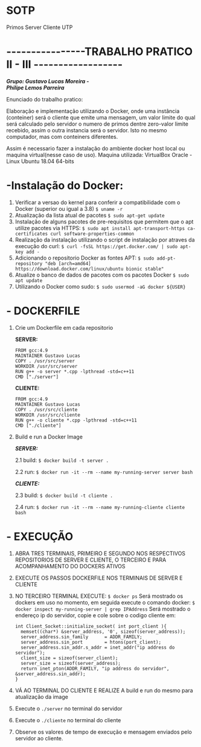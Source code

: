 # SOTP
Primos Server Cliente UTP
# ----------------TRABALHO PRATICO II - III ------------------ 
**_Grupo: Gustavo Lucas Moreira -  
Philipe Lemos Parreira_** 

Enunciado do trabalho pratico: 

Elaboração e implementação utilizando o Docker, onde uma instância (conteiner) será o cliente que emite uma mensagem, 
um valor limite do qual será calculado pelo servidor o numero de primos dentre zero-valor limite recebido, 
assim o outra instancia será o servidor. Isto no mesmo computador, mas com conteiners diferentes.

Assim é necessario fazer a instalação do ambiente docker host local ou maquina virtual(nesse caso de uso). 
Maquina utilizada: 
VirtualBox Oracle - Linux Ubuntu 18.04 64-bits

# -Instalação do Docker: 
 1. Verificar a versao do kernel para conferir a compatibilidade com o Docker (superior ou igual a 3.8)
    ```$ uname -r```
 2. Atualização da lista atual de pacotes 
    ```$ sudo apt-get update``` 
 3. Instalação de alguns pacotes de pre-requisitos que permitem que o apt utilize pacotes via HTTPS:
    ```$ sudo apt install apt-transport-https ca-certificates curl software-properties-common``` 
 4. Realização da instalação utilizando o script de instalação por atraves da execução do curl:
    ```$ curl -fsSL https://get.docker.com/ | sudo apt-key add -```
 5. Adicionando o repositorio Docker as fontes APT: 
    ```$ sudo add-pt-repository "deb [arch=amd64] https://download.docker.com/linux/ubuntu bionic stable"```
 6. Atualize o banco de dados de pacotes com os pacotes Docker 
    ```$ sudo apt update``` 
 7. Utilizando o Docker como sudo:
   ```$ sudo usermod -aG docker ${USER}``` 

# - DOCKERFILE
1. Crie um Dockerfile em cada repositorio 

    **SERVER:** 
    ```
	FROM gcc:4.9 
	MAINTAINER Gustavo Lucas 
	COPY . /usr/src/server
	WORKDIR /usr/src/server
	RUN g++ -o server *.cpp -lpthread -std=c++11
	CMD ["./server"] 
   ```  
    **CLIENTE:**
	```
	FROM gcc:4.9 
	MAINTAINER Gustavo Lucas 
	COPY . /usr/src/cliente
	WORKDIR /usr/src/cliente
	RUN g++ -o cliente *.cpp -lpthread -std=c++11
	CMD ["./cliente"] 
 	```
2. Build e run a Docker Image 

	**_SERVER:_** 	

	2.1 build:
	```$ docker build -t server .```

	2.2 run:
	```$ docker run -it --rm --name my-running-server server bash```

	**_CLIENTE:_** 

	2.3 build:
	```$ docker build -t cliente .```

	2.4 run:
	```$ docker run -it --rm --name my-running-cliente cliente bash```

# - EXECUÇÃO 
 1. ABRA TRES TERMINAIS, PRIMEIRO E SEGUNDO NOS RESPECTIVOS REPOSITORIOS DE SERVER E CLIENTE, O TERCEIRO E PARA ACOMPANHAMENTO DO DOCKERS ATIVOS 

 2. EXECUTE OS PASSOS DOCKERFILE NOS TERMINAIS DE SERVER E CLIENTE 

 3. NO TERCEIRO TERMINAL EXECUTE: 
	```$ docker ps```
 	Será mostrado os dockers em uso no momento, em seguida 
 execute o comando docker:
	```$ docker inspect my-running-server | grep IPAddress```
	Será mostrado o endereço ip do servidor, copie e cole sobre o codigo cliente em:
	```
	int Client_Socket::initialize_socket( int port_client ){
	  memset((char*) &server_address, '0', sizeof(server_address));
	  server_address.sin_family      = ADDR_FAMILY;
	  server_address.sin_port        = htons(port_client); 
	  server_address.sin_addr.s_addr = inet_addr("ip address do servidor");
	  client_size = sizeof(server_client);
	  server_size = sizeof(server_address);
	  return inet_pton(ADDR_FAMILY, "ip address do servidor", &server_address.sin_addr);
    }
    ```
 4. VÁ AO TERMINAL DO CLIENTE E REALIZE A build e run do mesmo para atualização da image 

 5. Execute o ```./server``` no terminal do servidor 

 6. Execute o ```./cliente``` no terminal do cliente 

 7. Observe os valores de tempo de execução e mensagem enviados pelo servidor ao cliente. 




